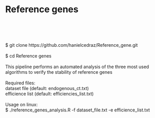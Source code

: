<h1> Reference genes</h1>
</br>
</br>
</br>
</br>
$ git clone https://github.com/hanielcedraz/Reference_gene.git
</br>
</br>
$ cd Reference genes
</br>
</br>
This pipeline performs an automated analysis of the three most used algorithms to verify the stability of reference genes 
</br>
</br>
Required files: 
</br>
dataset file (default: endogenous_ct.txt) 
</br>
efficience list (default: efficiencies_list.txt)
</br>
</br>
Usage on linux: </br>
$ ./reference_genes_analysis.R -f dataset_file.txt -e efficience_list.txt

